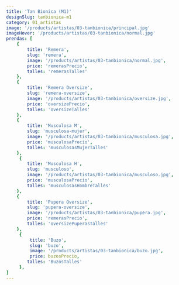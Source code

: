 ```yaml
---
title: 'Tan Bionica (M1)'
designSlug: tanbionica-m1
category: 01_artistas
image: '/products/artistas/03-tanbionica/principal.jpg'
imageHover: '/products/artistas/03-tanbionica/normal.jpg'
prendas: [
    {   
        title: 'Remera',
        slug: 'remera',          
        image: '/products/artistas/03-tanbionica/normal.jpg',
        price: 'remerasPrecio',
        talles: 'remerasTalles'
    },
    {
        title: 'Remera Oversize',
        slug: 'remera-oversize',
        image: '/products/artistas/03-tanbionica/oversize.jpg',
        price: 'oversizePrecio',
        talles: 'oversizeTalles'
    },
    {
        title: 'Musculosa M',
        slug: 'musculosa-mujer',
        image: '/products/artistas/03-tanbionica/musculosa.jpg',
        price: 'musculosaPrecio',
        talles: 'musculosasMujerTalles'
    },
     {
        title: 'Musculosa H',
        slug: 'musculoso',
        image: '/products/artistas/03-tanbionica/musculoso.jpg',
        price: 'musculosaPrecio',
        talles: 'musculosasHombreTalles'
    },
    {
        title: 'Pupera Oversize',
        slug: 'pupera-oversize',
        image: '/products/artistas/03-tanbionica/pupera.jpg',
        price: 'remerasPrecio',
        talles: 'oversizePuperasTalles'
    },
     {
         title: 'Buzo',
         slug: 'buzo',
         image: '/products/artistas/03-tanbionica/buzo.jpg',
         price: buzosPrecio,
        talles: 'BuzosTalles'
     },
]
---
```

